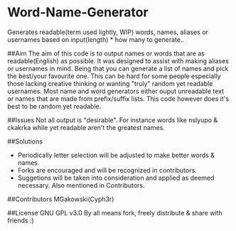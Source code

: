 # Word-Name-Generator
Generates readable(term used lightly, WIP) words, names, aliases or usernames based on input(length) * how many to generate..

##Aim
The aim of this code is to output names or words that are as readable(English) as possible.
It was designed to assist with making aliases or usernames in mind. Being that you can generate a list of names 
and pick the best/your favourite one. This can be hard for some people especially those lacking creative thinking 
or wanting "truly" random yet readable usernames.
Most name and word generators either ouput unreadable text or names that are made from prefix/suffix lists. 
This code however does it's best to be random yet readable.

##Issues
Not all output is "desirable". For instance words like nslyupo & ckakrka while yet readable aren't the greatest names.

##Solutions
- Periodically letter selection will be adjusted to make better words & names.
- Forks are encouraged and will be recognized in contributors.
- Suggetions will be taken into consideration and applied as deemed necessary. Also mentioned in Contributors.
 
##Contributors
MGakowski(Cyph3r)

##License
GNU GPL v3.0
By all means fork, freely distribute & share with friends :)
